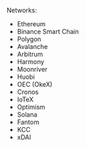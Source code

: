 Networks:

- Ethereum
- Binance Smart Chain
- Polygon
- Avalanche
- Arbitrum
- Harmony
- Moonriver
- Huobi 
- OEC (OkeX)
- Cronos
- IoTeX
- Optimism
- Solana
- Fantom
- KCC
- xDAI


